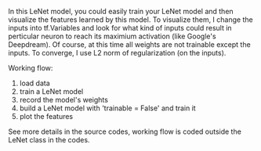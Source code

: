 In this LeNet model, you could easily train your LeNet model and then visualize the features learned by
this model. To visualize them, I change the inputs into tf.Variables and look for what kind of inputs could 
result in perticular neuron to reach its maximium activation (like Google's Deepdream). Of course, at this 
time all weights are not trainable except the inputs. To converge, I use L2 norm of regularization (on the 
inputs).

Working flow:
1. load data
2. train a LeNet model
3. record the model's weights
4. build a LeNet model with 'trainable = False' and train it
5. plot the features

See more details in the source codes, working flow is coded outside the LeNet class in the codes.
